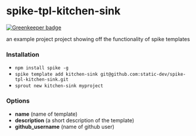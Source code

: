 # spike-tpl-kitchen-sink

[![Greenkeeper badge](https://badges.greenkeeper.io/static-dev/spike-tpl-kitchen-sink.svg)](https://greenkeeper.io/)

an example project project showing off the functionality of spike templates

### Installation

- `npm install spike -g`
- `spike template add kitchen-sink git@github.com:static-dev/spike-tpl-kitchen-sink.git`
- `sprout new kitchen-sink myproject `

### Options

- **name** (name of template)
- **description** (a short description of the template)
- **github_username** (name of github user)
